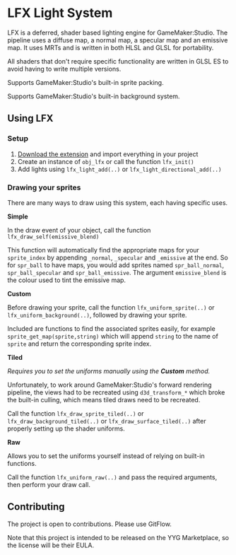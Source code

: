 # LFX Light System

LFX is a deferred, shader based lighting engine for GameMaker:Studio. The pipeline uses a diffuse map, a normal map, a specular map and an emissive map. It uses MRTs and is written in both HLSL and GLSL for portability.

All shaders that don't require specific functionality are written in GLSL ES to avoid having to write multiple versions.

Supports GameMaker:Studio's built-in sprite packing.

Supports GameMaker:Studio's built-in background system.

## Using LFX

### Setup

1. [Download the extension](https://github.com/EmperorCookie/LFX/blob/develop/extensions/LFX_v0_1_6.gmez) and import everything in your project
2. Create an instance of `obj_lfx` or call the function `lfx_init()`
3. Add lights using `lfx_light_add(..)` or `lfx_light_directional_add(..)`

### Drawing your sprites

There are many ways to draw using this system, each having specific uses.

**Simple**

In the draw event of your object, call the function `lfx_draw_self(emissive_blend)`

This function will automatically find the appropriate maps for your `sprite_index` by appending `_normal`, `_specular` and `_emissive` at the end. So for `spr_ball` to have maps, you would add sprites named `spr_ball_normal`, `spr_ball_specular` and `spr_ball_emissive`. The argument `emissive_blend` is the colour used to tint the emissive map.

**Custom**

Before drawing your sprite, call the function `lfx_uniform_sprite(..)` or `lfx_uniform_background(..)`, followed by drawing your sprite.

Included are functions to find the associated sprites easily, for example `sprite_get_map(sprite,string)` which will append `string` to the name of `sprite` and return the corresponding sprite index.

**Tiled**

*Requires you to set the uniforms manually using the __Custom__ method.*

Unfortunately, to work around GameMaker:Studio's forward rendering pipeline, the views had to be recreated using `d3d_transform_*` which broke the built-in culling, which means tiled draws need to be recreated.

Call the function `lfx_draw_sprite_tiled(..)` or `lfx_draw_background_tiled(..)` or `lfx_draw_surface_tiled(..)` after properly setting up the shader uniforms.

**Raw**

Allows you to set the uniforms yourself instead of relying on built-in functions.

Call the function `lfx_uniform_raw(..)` and pass the required arguments, then perform your draw call.

## Contributing

The project is open to contributions. Please use GitFlow.

Note that this project is intended to be released on the YYG Marketplace, so the license will be their EULA.
